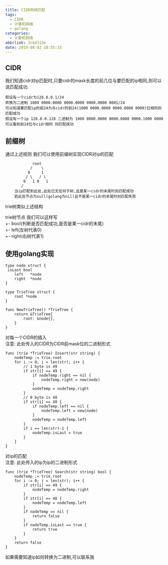 ```yaml
---
title: CIDR网络匹配
tags:
  - CIDR
  - 计算机网络
  - golang
categories:
  - 计算机网络
abbrlink: 3cb4313e
date: 2019-08-02 18:55:15
---
```


## CIDR

我们知道cidr对ip匹配时,只要cidr的mask长度的前几位与要匹配的ip相同,则可以说匹配成功.  
```shell
假设有一个cidr为128.0.0.1/24
转换为二进制 1000 0000.0000 0000.0000 0000.0000 0001/24
可以知道要匹配ip的前24为与cidr的前24(1000 0000.0000 0000.0000 0000)位相同则匹配成功
假设有一个ip 128.0.0.128 二进制为 1000 0000.0000 0000.0000 0000.1000 0000
可以看到前24位与cidr相同 则匹配成功
```

## 前缀树

通过上述规则 我们可以使用前缀树实现CIDR对ip的匹配 

```shell
            root
           /    \
          0     1
         / \   / \
        0   1 0   1
       /
    当ip匹配到此处,此处已无任何子树,且是某一cidr的末尾时则匹配成功
    若此处节点为null(golang为nil)且不是某一cidr的末尾时则匹配失败
```

trie树类似上述结构

trie树节点 我们可以这样写<!--more-->  
+- bool(判断是否匹配成功,是否是某一cidr的末尾)  
+- left(左树代表0)  
+- right(右树代表1)  

## 使用golang实现

```golang
type node struct {
 isLast bool
    left   *node
    right  *node
}

type TrieTree struct {
    root *node
}

func NewTrieTree() *TrieTree {
	return &TrieTree{
		root: &node{},
	}
}
```

对每一个CIDR的插入  
注意: 此处传入的CIDR为CIDR前mask位的二进制形式

```golang
func (trie *TrieTree) Insert(str string) {
	nodeTemp := trie.root
	for i := 0; i < len(str); i++ {
		// 1 byte is 49
		if str[i] == 49 {
			if nodeTemp.right == nil {
				nodeTemp.right = new(node)
			}
			nodeTemp = nodeTemp.right
		}
		// 0 byte is 48
		if str[i] == 48 {
			if nodeTemp.left == nil {
				nodeTemp.left = new(node)
			}
			nodeTemp = nodeTemp.left
		}
		if i == len(str)-1 {
			nodeTemp.isLast = true
		}
	}
}
```

对ip的匹配  
注意: 此处传入的ip为ip的二进制形式

```golang
func (trie *TrieTree) Search(str string) bool {
	nodeTemp := trie.root
	for i := 0; i < len(str); i++ {
		if str[i] == 49 {
			nodeTemp = nodeTemp.right
		}
		if str[i] == 48 {
			nodeTemp = nodeTemp.left
		}
		if nodeTemp == nil {
			return false
		}
		if nodeTemp.isLast == true {
			return true
		}
	}
	return false
}
```

如果需要知道ip如何转换为二进制,可以联系我
